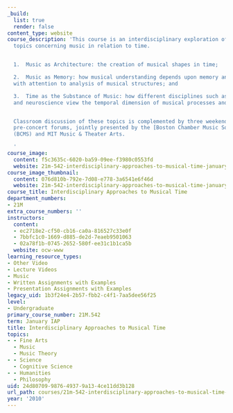 ```yaml
---
_build:
  list: true
  render: false
content_type: website
course_description: 'This course is an interdisciplinary exploration of three broad
  topics concerning music in relation to time.


  1.  Music as Architecture: the creation of musical shapes in time;

  2.  Music as Memory: how musical understanding depends upon memory and reminiscence,
  with attention to analysis of musical structures; and

  3.  Time as the Substance of Music: how different disciplines such as philosophy
  and neuroscience view the temporal dimension of musical processes and/or performances.


  Classroom discussion of these topics is complemented by three weekend concerts with
  pre-concert forums, jointly presented by the [Boston Chamber Music Society](http://www.bostonchambermusic.org/)
  (BCMS) and MIT Music & Theater Arts.

  '
course_image:
  content: f5c3635c-6020-ba59-09ee-f3980c0553fd
  website: 21m-542-interdisciplinary-approaches-to-musical-time-january-iap-2010
course_image_thumbnail:
  content: 076d810b-792e-7d08-e778-3a6541e6f46d
  website: 21m-542-interdisciplinary-approaches-to-musical-time-january-iap-2010
course_title: Interdisciplinary Approaches to Musical Time
department_numbers:
- 21M
extra_course_numbers: ''
instructors:
  content:
  - ec2718e2-cf50-cb16-ca0a-816527c33e0f
  - 7bbfc1c0-1669-d885-de2d-7eaeb9501063
  - 02a78f1b-0745-2652-580f-ee31c1b1ca5b
  website: ocw-www
learning_resource_types:
- Other Video
- Lecture Videos
- Music
- Written Assignments with Examples
- Presentation Assignments with Examples
legacy_uid: 1b3f24e4-2b57-fbb2-c4f1-7aa5dee56f25
level:
- Undergraduate
primary_course_number: 21M.542
term: January IAP
title: Interdisciplinary Approaches to Musical Time
topics:
- - Fine Arts
  - Music
  - Music Theory
- - Science
  - Cognitive Science
- - Humanities
  - Philosophy
uid: 24d80709-9876-4937-9a13-4ce11dd3b128
url_path: courses/21m-542-interdisciplinary-approaches-to-musical-time-january-iap-2010
year: '2010'
---
```

